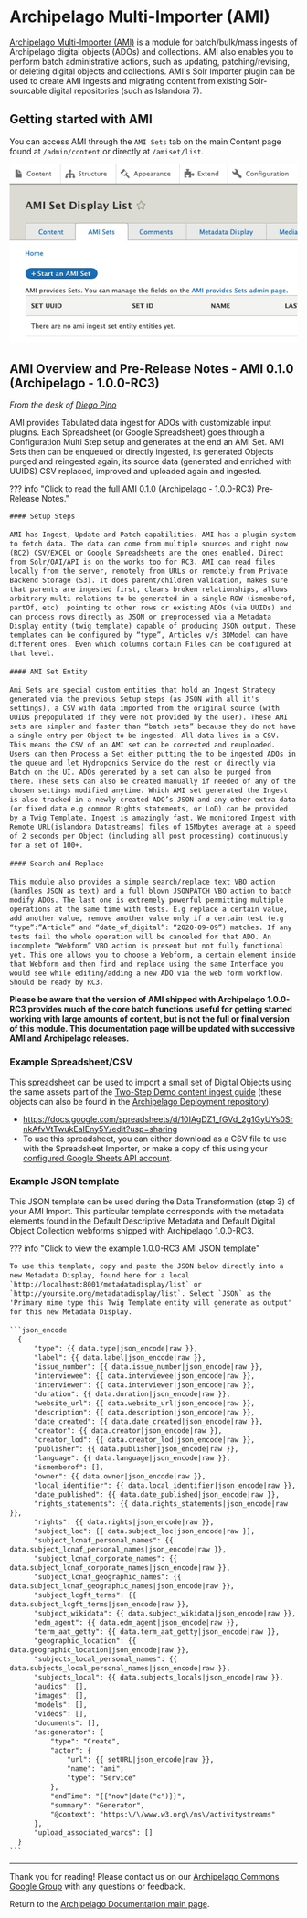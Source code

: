 # Archipelago Multi-Importer (AMI)

[Archipelago Multi-Importer (AMI)](https://github.com/esmero/ami) is a module for batch/bulk/mass ingests of Archipelago digital objects (ADOs) and collections. AMI also enables you to perform batch administrative actions, such as updating, patching/revising, or deleting digital objects and collections. AMI's Solr Importer plugin can be used to create AMI ingests and migrating content from existing Solr-sourcable digital repositories (such as Islandora 7).

## Getting started with AMI

You can access AMI through the `AMI Sets` tab on the main Content page found at `/admin/content` or directly at `/amiset/list`.

  ![AMI Sets List](images/ami/AMIsetsList.jpg)

## AMI Overview and Pre-Release Notes - AMI 0.1.0 (Archipelago - 1.0.0-RC3)

*From the desk of [Diego Pino](https://github.com/DiegoPino)*

AMI provides Tabulated data ingest for ADOs with customizable input plugins. Each Spreadsheet (or Google Spreadsheet) goes through a Configuration Multi Step setup and generates at the end an AMI Set. AMI Sets then can be enqueued or directly ingested, its generated Objects purged and reingested again, its source data (generated and enriched with UUIDS) CSV replaced, improved and uploaded again and ingested.

??? info "Click to read the full AMI 0.1.0 (Archipelago - 1.0.0-RC3) Pre-Release Notes."

    #### Setup Steps
    
    AMI has Ingest, Update and Patch capabilities. AMI has a plugin system to fetch data. The data can come from multiple sources and right now (RC2) CSV/EXCEL or Google Spreadsheets are the ones enabled. Direct from Solr/OAI/API is on the works too for RC3. AMI can read files locally from the server, remotely from URLs or remotely from Private Backend Storage (S3). It does parent/children validation, makes sure that parents are ingested first, cleans broken relationships, allows arbitrary multi relations to be generated in a single ROW (ismemberof, partOf, etc)  pointing to other rows or existing ADOs (via UUIDs) and can process rows directly as JSON or preprocessed via a Metadata Display entity (twig template) capable of producing JSON output. These templates can be configured by “type”, Articles v/s 3DModel can have different ones. Even which columns contain Files can be configured at that level.
    
    #### AMI Set Entity
    
    Ami Sets are special custom entities that hold an Ingest Strategy generated via the previous Setup steps (as JSON with all it's settings), a CSV with data imported from the original source (with UUIDs prepopulated if they were not provided by the user). These AMI sets are simpler and faster than “batch sets” because they do not have a single entry per Object to be ingested. All data lives in a CSV. This means the CSV of an AMI set can be corrected and reuploaded. Users can then Process a Set either putting the to be ingested ADOs in the queue and let Hydroponics Service do the rest or directly via Batch on the UI. ADOs generated by a set can also be purged from there. These sets can also be created manually if needed of any of the chosen settings modified anytime. Which AMI set generated the Ingest is also tracked in a newly created ADO’s JSON and any other extra data (or fixed data e.g common Rights statements, or LoD) can be provided by a Twig Template. Ingest is amazingly fast. We monitored Ingest with Remote URL(islandora Datastreams) files of 15Mbytes average at a speed of 2 seconds per Object (including all post processing) continuously for a set of 100+.
    
    #### Search and Replace
    
    This module also provides a simple search/replace text VBO action (handles JSON as text) and a full blown JSONPATCH VBO action to batch modify ADOs. The last one is extremely powerful permitting multiple operations at the same time with tests. E.g replace a certain value, add another value, remove another value only if a certain test (e.g “type”:”Article” and “date_of_digital”: “2020-09-09”) matches. If any tests fail the whole operation will be canceled for that ADO. An incomplete “Webform” VBO action is present but not fully functional yet. This one allows you to choose a Webform, a certain element inside that Webform and then find and replace using the same Interface you would see while editing/adding a new ADO via the web form workflow. Should be ready by RC3.

**Please be aware that the version of AMI shipped with Archipelago 1.0.0-RC3 provides much of the core batch functions useful for getting started working with large amounts of content, but is not the full or final version of this module. This documentation page will be updated with successive AMI and Archipelago releases.**

### Example Spreadsheet/CSV

This spreadsheet can be used to import a small set of Digital Objects using the same assets part of the [Two-Step Demo content ingest guide](democontent.md) (these objects can also be found in the [Archipelago Deployment repository](https://github.com/esmero/archipelago-deployment)).

- <https://docs.google.com/spreadsheets/d/10IAgDZ1_fGVd_2g1GyUYs0SrnkAfvVtTwukEaIEny5Y/edit?usp=sharing>
- To use this spreadsheet, you can either download as a CSV file to use with the Spreadsheet Importer, or make a copy of this using your [configured Google Sheets API account](googleapi.md).

### Example JSON template

This JSON template can be used during the Data Transformation (step 3) of your AMI Import. This particular template corresponds with the metadata elements found in the Default Descriptive Metadata and Default Digital Object Collection webforms shipped with Archipelago 1.0.0-RC3.

??? info "Click to view the example 1.0.0-RC3 AMI JSON template"
    
    To use this template, copy and paste the JSON below directly into a new Metadata Display, found here for a local `http://localhost:8001/metadatadisplay/list` or `http://yoursite.org/metadatadisplay/list`. Select `JSON` as the 'Primary mime type this Twig Template entity will generate as output' for this new Metadata Display.
    
    ```json_encode
      {
          "type": {{ data.type|json_encode|raw }},
          "label": {{ data.label|json_encode|raw }},
          "issue_number": {{ data.issue_number|json_encode|raw }},
          "interviewee": {{ data.interviewee|json_encode|raw }},
          "interviewer": {{ data.interviewer|json_encode|raw }},
          "duration": {{ data.duration|json_encode|raw }},
          "website_url": {{ data.website_url|json_encode|raw }},
          "description": {{ data.description|json_encode|raw }},
          "date_created": {{ data.date_created|json_encode|raw }},
          "creator": {{ data.creator|json_encode|raw }},
          "creator_lod": {{ data.creator_lod|json_encode|raw }},
          "publisher": {{ data.publisher|json_encode|raw }},
          "language": {{ data.language|json_encode|raw }},
          "ismemberof": [],
          "owner": {{ data.owner|json_encode|raw }},
          "local_identifier": {{ data.local_identifier|json_encode|raw }},
          "date_published": {{ data.date_published|json_encode|raw }},
          "rights_statements": {{ data.rights_statements|json_encode|raw }},
          "rights": {{ data.rights|json_encode|raw }},
          "subject_loc": {{ data.subject_loc|json_encode|raw }},
          "subject_lcnaf_personal_names": {{ data.subject_lcnaf_personal_names|json_encode|raw }},
          "subject_lcnaf_corporate_names": {{ data.subject_lcnaf_corporate_names|json_encode|raw }},
          "subject_lcnaf_geographic_names": {{ data.subject_lcnaf_geographic_names|json_encode|raw }},
          "subject_lcgft_terms": {{ data.subject_lcgft_terms|json_encode|raw }},
          "subject_wikidata": {{ data.subject_wikidata|json_encode|raw }},
          "edm_agent": {{ data.edm_agent|json_encode|raw }},
          "term_aat_getty": {{ data.term_aat_getty|json_encode|raw }},
          "geographic_location": {{ data.geographic_location|json_encode|raw }},
          "subjects_local_personal_names": {{ data.subjects_local_personal_names|json_encode|raw }},
          "subjects_local": {{ data.subjects_locals|json_encode|raw }},
          "audios": [],
          "images": [],
          "models": [],
          "videos": [],
          "documents": [],
          "as:generator": {
              "type": "Create",
              "actor": {
                  "url": {{ setURL|json_encode|raw }},
                  "name": "ami",
                  "type": "Service"
              },
              "endTime": "{{"now"|date("c")}}",
              "summary": "Generator",
              "@context": "https:\/\/www.w3.org\/ns\/activitystreams"
          },
          "upload_associated_warcs": []
      }
    ```

---

Thank you for reading! Please contact us on our [Archipelago Commons Google Group](https://groups.google.com/forum/#!forum/archipelago-commons) with any questions or feedback.

Return to the [Archipelago Documentation main page](index.md).

